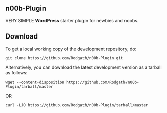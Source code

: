 ## n00b-Plugin
VERY SIMPLE __WordPress__ starter plugin for newbies and noobs.

## Download 

To get a local working copy of the development repository, do:

    git clone https://github.com/Rodgath/n00b-Plugin.git

Alternatively, you can download the latest development version as a tarball
as follows:

    wget --content-disposition https://github.com/Rodgath/n00b-Plugin/tarball/master

OR 

    curl -LJO https://github.com/Rodgath/n00b-Plugin/tarball/master
    
 
